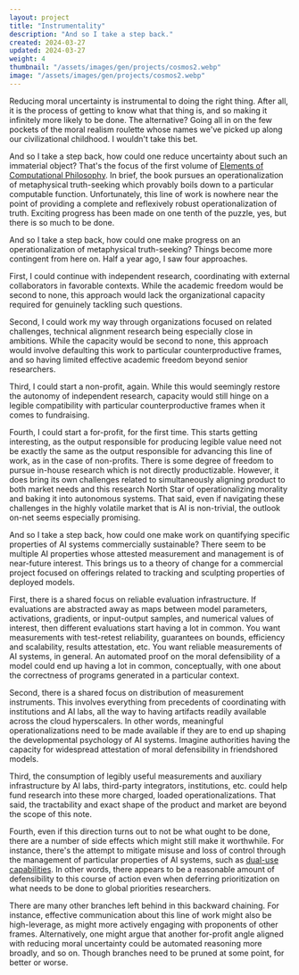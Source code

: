 ```yaml
---
layout: project
title: "Instrumentality"
description: "And so I take a step back."
created: 2024-03-27
updated: 2024-03-27
weight: 4
thumbnail: "/assets/images/gen/projects/cosmos2.webp"
image: "/assets/images/gen/projects/cosmos2.webp"
---
```


Reducing moral uncertainty is instrumental to doing the right thing. After all, it is the process of getting to know what that thing is, and so making it infinitely more likely to be done. The alternative? Going all in on the few pockets of the moral realism roulette whose names we've picked up along our civilizational childhood. I wouldn't take this bet.

And so I take a step back, how could one reduce uncertainty about such an immaterial object? That's the focus of the first volume of [Elements of Computational Philosophy](https://compphil.github.io/). In brief, the book pursues an operationalization of metaphysical truth-seeking which provably boils down to a particular computable function. Unfortunately, this line of work is nowhere near the point of providing a complete and reflexively robust operationalization of truth. Exciting progress has been made on one tenth of the puzzle, yes, but there is so much to be done.

And so I take a step back, how could one make progress on an operationalization of metaphysical truth-seeking? Things become more contingent from here on. Half a year ago, I saw four approaches.

First, I could continue with independent research, coordinating with external collaborators in favorable contexts. While the academic freedom would be second to none, this approach would lack the organizational capacity required for genuinely tackling such questions.

Second, I could work my way through organizations focused on related challenges, technical alignment research being especially close in ambitions. While the capacity would be second to none, this approach would involve defaulting this work to particular counterproductive frames, and so having limited effective academic freedom beyond senior researchers.

Third, I could start a non-profit, again. While this would seemingly restore the autonomy of independent research, capacity would still hinge on a legible compatibility with particular counterproductive frames when it comes to fundraising.

Fourth, I could start a for-profit, for the first time. This starts getting interesting, as the output responsible for producing legible value need not be exactly the same as the output responsible for advancing this line of work, as in the case of non-profits. There is some degree of freedom to pursue in-house research which is not directly productizable. However, it does bring its own challenges related to simultaneously aligning product to both market needs and this research North Star of operationalizing morality and baking it into autonomous systems. That said, even if navigating these challenges in the highly volatile market that is AI is non-trivial, the outlook on-net seems especially promising.

And so I take a step back, how could one make work on quantifying specific properties of AI systems commercially sustainable? There seem to be multiple AI properties whose attested measurement and management is of near-future interest. This brings us to a theory of change for a commercial project focused on offerings related to tracking and sculpting properties of deployed models.

First, there is a shared focus on reliable evaluation infrastructure. If evaluations are abstracted away as maps between model parameters, activations, gradients, or input-output samples, and numerical values of interest, then different evaluations start having a lot in common. You want measurements with test-retest reliability, guarantees on bounds, efficiency and scalability, results attestation, etc. You want reliable measurements of AI systems, in general. An automated proof on the moral defensibility of a model could end up having a lot in common, conceptually, with one about the correctness of programs generated in a particular context.

Second, there is a shared focus on distribution of measurement instruments. This involves everything from precedents of coordinating with institutions and AI labs, all the way to having artifacts readily available across the cloud hyperscalers. In other words, meaningful operationalizations need to be made available if they are to end up shaping the developmental psychology of AI systems. Imagine authorities having the capacity for widespread attestation of moral defensibility in friendshored models.

Third, the consumption of legibly useful measurements and auxiliary infrastructure by AI labs, third-party integrators, institutions, etc. could help fund research into these more charged, loaded operationalizations. That said, the tractability and exact shape of the product and market are beyond the scope of this note.

Fourth, even if this direction turns out to not be what ought to be done, there are a number of side effects which might still make it worthwhile. For instance, there's the attempt to mitigate misuse and loss of control through the management of particular properties of AI systems, such as [dual-use capabilities](https://www.openphilanthropy.org/grants/straumli-llm-cyberoffense-benchmark/). In other words, there appears to be a reasonable amount of defensibility to this course of action even when deferring prioritization on what needs to be done to global priorities researchers.

There are many other branches left behind in this backward chaining. For instance, effective communication about this line of work might also be high-leverage, as might more actively engaging with proponents of other frames. Alternatively, one might argue that another for-profit angle aligned with reducing moral uncertainty could be automated reasoning more broadly, and so on. Though branches need to be pruned at some point, for better or worse.
